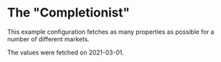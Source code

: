 # The "Completionist"

This example configuration fetches as many properties as possible for a number of different markets.

The values were fetched on 2021-03-01.